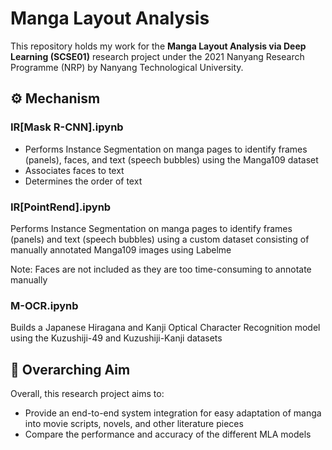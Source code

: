 # Manga Layout Analysis
This repository holds my work for the **Manga Layout Analysis via Deep Learning (SCSE01)** research project under the 2021 Nanyang Research Programme (NRP) by Nanyang Technological University.

## ⚙️ Mechanism
### IR[Mask R-CNN].ipynb
- Performs Instance Segmentation on manga pages to identify frames (panels), faces, and text (speech bubbles) using the Manga109 dataset
- Associates faces to text
- Determines the order of text

### IR[PointRend].ipynb
Performs Instance Segmentation on manga pages to identify frames (panels) and text (speech bubbles) using a custom dataset consisting of manually annotated Manga109 images using Labelme

Note: Faces are not included as they are too time-consuming to annotate manually

### M-OCR.ipynb
Builds a Japanese Hiragana and Kanji Optical Character Recognition model using the Kuzushiji-49 and Kuzushiji-Kanji datasets

## 🎯 Overarching Aim
Overall, this research project aims to:
- Provide an end-to-end system integration for easy adaptation of manga into movie scripts, novels, and other literature pieces
- Compare the performance and accuracy of the different MLA models
